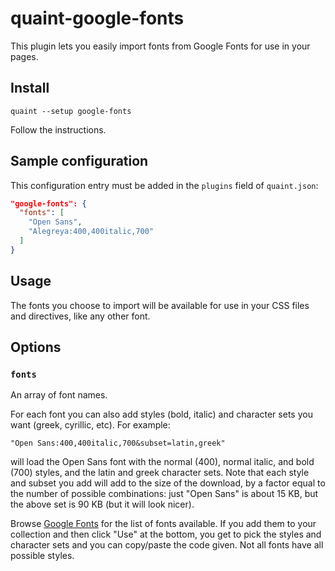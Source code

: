 
quaint-google-fonts
===================

This plugin lets you easily import fonts from Google Fonts for use in
your pages.


## Install

    quaint --setup google-fonts

Follow the instructions.


## Sample configuration

This configuration entry must be added in the `plugins` field of
`quaint.json`:

```json
"google-fonts": {
  "fonts": [
    "Open Sans",
    "Alegreya:400,400italic,700"
  ]
}
```


## Usage

The fonts you choose to import will be available for use in your CSS
files and directives, like any other font.


## Options

### `fonts`

An array of font names.

For each font you can also add styles (bold, italic) and character
sets you want (greek, cyrillic, etc). For example:

    "Open Sans:400,400italic,700&subset=latin,greek"

will load the Open Sans font with the normal (400), normal italic, and
bold (700) styles, and the latin and greek character sets. Note that
each style and subset you add will add to the size of the download, by
a factor equal to the number of possible combinations: just "Open
Sans" is about 15 KB, but the above set is 90 KB (but it will look
nicer).

Browse [Google Fonts](https://www.google.com/fonts) for the list of
fonts available. If you add them to your collection and then click
"Use" at the bottom, you get to pick the styles and character sets and
you can copy/paste the code given. Not all fonts have all possible
styles.
